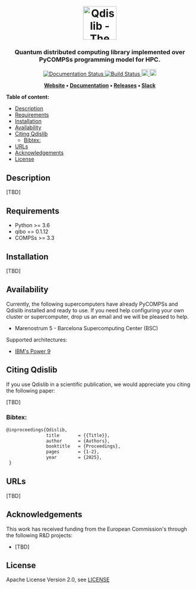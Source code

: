 <h1 align="center">
    <img src="https://github.com/bsc-wdc/qdislib/raw/master/docs/logos/dislib-logo-full.png" alt="Qdislib - The Quantum Distributed Computing Library" height="90px">
</h1>

<h3 align="center">Quantum distributed computing library implemented over PyCOMPSs programming model for HPC.</h3>

<p align="center">
  <a href="https://dislib.bsc.es/en/latest/?badge=latest">
    <img src="https://readthedocs.org/projects/qdislib/badge/?version=stable" alt="Documentation Status"/>
  </a>
  <a href="https://github.com/bsc-wdc/qdislib">
    <img src="https://compss.bsc.es/jenkins/buildStatus/icon?job=qdislib_multibranch%2Fmaster"
         alt="Build Status">
  </a>
  <a href="https://badge.fury.io/py/qdislib">
      <img src="https://badge.fury.io/py/qdislib.svg" alt="PyPI version" height="18">
  </a>
  <a href="https://badge.fury.io/py/qdislib">
      <img src="https://img.shields.io/badge/python-3.6-blue.svg" alt="Python version" height="18">
  </a>
</p>

<p align="center"><b>
    <a href="https://qdislib.bsc.es">Website</a> •
    <a href="https://qdislib.bsc.es/en/stable/api-reference.html">Documentation</a> •
    <a href="https://github.com/bsc-wdc/qdislib/releases">Releases</a> •
    <a href="https://bit.ly/bsc-wdc-community">Slack</a>
</b></p>


 **Table of content:**
- [Description](#description)
- [Requirements](#requirements)
- [Installation](#installation)
- [Availability](#availability)
- [Citing Qdislib](#citing-qdislib)
  - [Bibtex:](#bibtex)
- [URLs](#urls)
- [Acknowledgements](#acknowledgements)
- [License](#license)

## Description

[TBD]

## Requirements

- Python >= 3.6
- qibo == 0.1.12
- COMPSs >= 3.3

## Installation

[TBD]


## Availability

Currently, the following supercomputers have already PyCOMPSs and Qdislib installed and ready to use. If you need help configuring your own cluster or supercomputer, drop us an email and we will be pleased to help.

- Marenostrum 5 - Barcelona Supercomputing Center (BSC)

Supported architectures:
- [IBM's Power 9](https://www.ibm.com/it-infrastructure/power/power9-b)


## Citing Qdislib

If you use Qdislib in a scientific publication, we would appreciate you citing the following paper:

[TBD]

### Bibtex:

```latex
@inproceedings{Qdislib,
               title       = {{Title}},
               author      = {Authors},
               booktitle   = {Proceedings},
               pages       = {1-2},
               year        = {2025},
 }
```


## URLs

[TBD]


## Acknowledgements

This work has received funding from the European Commission's through the following R&D projects:

* [TBD]

## License

Apache License Version 2.0, see [LICENSE](LICENSE)

